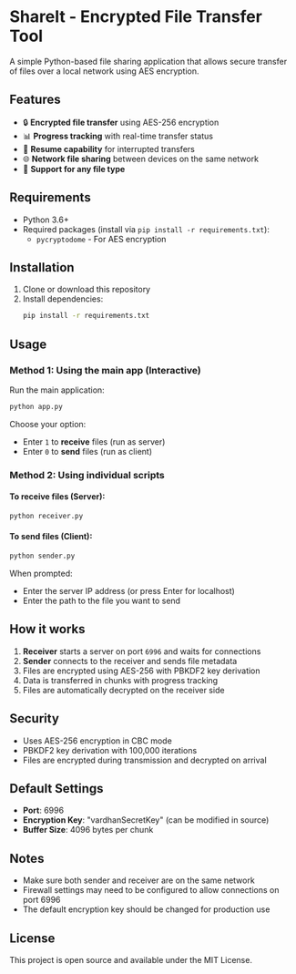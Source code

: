# ShareIt - Encrypted File Transfer Tool

A simple Python-based file sharing application that allows secure transfer of files over a local network using AES encryption.

## Features

- 🔒 **Encrypted file transfer** using AES-256 encryption
- 📊 **Progress tracking** with real-time transfer status
- 🔄 **Resume capability** for interrupted transfers
- 🌐 **Network file sharing** between devices on the same network
- 📁 **Support for any file type**

## Requirements

- Python 3.6+
- Required packages (install via `pip install -r requirements.txt`):
  - `pycryptodome` - For AES encryption

## Installation

1. Clone or download this repository
2. Install dependencies:
   ```bash
   pip install -r requirements.txt
   ```

## Usage

### Method 1: Using the main app (Interactive)

Run the main application:
```bash
python app.py
```

Choose your option:
- Enter `1` to **receive** files (run as server)
- Enter `0` to **send** files (run as client)

### Method 2: Using individual scripts

#### To receive files (Server):
```bash
python receiver.py
```

#### To send files (Client):
```bash
python sender.py
```

When prompted:
- Enter the server IP address (or press Enter for localhost)
- Enter the path to the file you want to send

## How it works

1. **Receiver** starts a server on port `6996` and waits for connections
2. **Sender** connects to the receiver and sends file metadata
3. Files are encrypted using AES-256 with PBKDF2 key derivation
4. Data is transferred in chunks with progress tracking
5. Files are automatically decrypted on the receiver side

## Security

- Uses AES-256 encryption in CBC mode
- PBKDF2 key derivation with 100,000 iterations
- Files are encrypted during transmission and decrypted on arrival

## Default Settings

- **Port**: 6996
- **Encryption Key**: "vardhanSecretKey" (can be modified in source)
- **Buffer Size**: 4096 bytes per chunk

## Notes

- Make sure both sender and receiver are on the same network
- Firewall settings may need to be configured to allow connections on port 6996
- The default encryption key should be changed for production use

## License

This project is open source and available under the MIT License.
